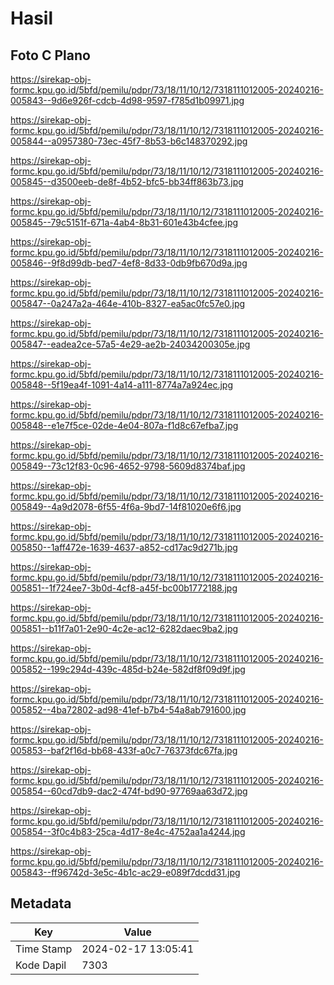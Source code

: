 # Hasil

## Foto C Plano

https://sirekap-obj-formc.kpu.go.id/5bfd/pemilu/pdpr/73/18/11/10/12/7318111012005-20240216-005843--9d6e926f-cdcb-4d98-9597-f785d1b09971.jpg

https://sirekap-obj-formc.kpu.go.id/5bfd/pemilu/pdpr/73/18/11/10/12/7318111012005-20240216-005844--a0957380-73ec-45f7-8b53-b6c148370292.jpg

https://sirekap-obj-formc.kpu.go.id/5bfd/pemilu/pdpr/73/18/11/10/12/7318111012005-20240216-005845--d3500eeb-de8f-4b52-bfc5-bb34ff863b73.jpg

https://sirekap-obj-formc.kpu.go.id/5bfd/pemilu/pdpr/73/18/11/10/12/7318111012005-20240216-005845--79c5151f-671a-4ab4-8b31-601e43b4cfee.jpg

https://sirekap-obj-formc.kpu.go.id/5bfd/pemilu/pdpr/73/18/11/10/12/7318111012005-20240216-005846--9f8d99db-bed7-4ef8-8d33-0db9fb670d9a.jpg

https://sirekap-obj-formc.kpu.go.id/5bfd/pemilu/pdpr/73/18/11/10/12/7318111012005-20240216-005847--0a247a2a-464e-410b-8327-ea5ac0fc57e0.jpg

https://sirekap-obj-formc.kpu.go.id/5bfd/pemilu/pdpr/73/18/11/10/12/7318111012005-20240216-005847--eadea2ce-57a5-4e29-ae2b-24034200305e.jpg

https://sirekap-obj-formc.kpu.go.id/5bfd/pemilu/pdpr/73/18/11/10/12/7318111012005-20240216-005848--5f19ea4f-1091-4a14-a111-8774a7a924ec.jpg

https://sirekap-obj-formc.kpu.go.id/5bfd/pemilu/pdpr/73/18/11/10/12/7318111012005-20240216-005848--e1e7f5ce-02de-4e04-807a-f1d8c67efba7.jpg

https://sirekap-obj-formc.kpu.go.id/5bfd/pemilu/pdpr/73/18/11/10/12/7318111012005-20240216-005849--73c12f83-0c96-4652-9798-5609d8374baf.jpg

https://sirekap-obj-formc.kpu.go.id/5bfd/pemilu/pdpr/73/18/11/10/12/7318111012005-20240216-005849--4a9d2078-6f55-4f6a-9bd7-14f81020e6f6.jpg

https://sirekap-obj-formc.kpu.go.id/5bfd/pemilu/pdpr/73/18/11/10/12/7318111012005-20240216-005850--1aff472e-1639-4637-a852-cd17ac9d271b.jpg

https://sirekap-obj-formc.kpu.go.id/5bfd/pemilu/pdpr/73/18/11/10/12/7318111012005-20240216-005851--1f724ee7-3b0d-4cf8-a45f-bc00b1772188.jpg

https://sirekap-obj-formc.kpu.go.id/5bfd/pemilu/pdpr/73/18/11/10/12/7318111012005-20240216-005851--b11f7a01-2e90-4c2e-ac12-6282daec9ba2.jpg

https://sirekap-obj-formc.kpu.go.id/5bfd/pemilu/pdpr/73/18/11/10/12/7318111012005-20240216-005852--199c294d-439c-485d-b24e-582df8f09d9f.jpg

https://sirekap-obj-formc.kpu.go.id/5bfd/pemilu/pdpr/73/18/11/10/12/7318111012005-20240216-005852--4ba72802-ad98-41ef-b7b4-54a8ab791600.jpg

https://sirekap-obj-formc.kpu.go.id/5bfd/pemilu/pdpr/73/18/11/10/12/7318111012005-20240216-005853--baf2f16d-bb68-433f-a0c7-76373fdc67fa.jpg

https://sirekap-obj-formc.kpu.go.id/5bfd/pemilu/pdpr/73/18/11/10/12/7318111012005-20240216-005854--60cd7db9-dac2-474f-bd90-97769aa63d72.jpg

https://sirekap-obj-formc.kpu.go.id/5bfd/pemilu/pdpr/73/18/11/10/12/7318111012005-20240216-005854--3f0c4b83-25ca-4d17-8e4c-4752aa1a4244.jpg

https://sirekap-obj-formc.kpu.go.id/5bfd/pemilu/pdpr/73/18/11/10/12/7318111012005-20240216-005843--ff96742d-3e5c-4b1c-ac29-e089f7dcdd31.jpg


## Metadata

| Key        | Value               |
| ---------- | ------------------- |
| Time Stamp | 2024-02-17 13:05:41 |
| Kode Dapil | 7303                |



